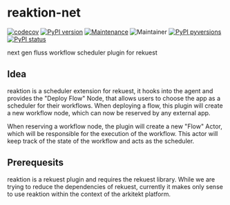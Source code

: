 # reaktion-net

[![codecov](https://codecov.io/gh/arkitektio/omero-ark/branch/master/graph/badge.svg?token=UGXEA2THBV)](https://codecov.io/gh/arkitektio/arkitektio)
[![PyPI version](https://badge.fury.io/py/rekuest_next.svg)](https://pypi.org/project/rekuest/)
[![Maintenance](https://img.shields.io/badge/Maintained%3F-yes-green.svg)](https://pypi.org/project/rekuest/)
![Maintainer](https://img.shields.io/badge/maintainer-jhnnsrs-blue)
[![PyPI pyversions](https://img.shields.io/pypi/pyversions/rekuest_next.svg)](https://pypi.python.org/pypi/rekuest/)
[![PyPI status](https://img.shields.io/pypi/status/rekuest_next.svg)](https://pypi.python.org/pypi/rekuest/)

next gen fluss workflow scheduler plugin for rekuest

## Idea

reaktion is a scheduler extension for rekuest, it hooks into the agent and provides the "Deploy Flow" Node, that allows users to
choose the app as a scheduler for their workflows. When deploying a flow, this plugin will create a new workflow node, which can
now be reserved by any external app.

When reserving a workflow node, the plugin will create a new "Flow" Actor, which will be responsible for the execution of the
workflow. This actor will keep track of the state of the workflow and acts as the scheduler.

## Prerequesits

reaktion is a rekuest plugin and requires the rekuest library. While we are trying to reduce
the dependencies of rekuest, currently it makes only sense to use reaktion within the context of the arkitekt platform.
